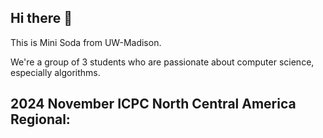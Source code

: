 ## Hi there 👋

This is Mini Soda from UW-Madison.

We're a group of 3 students who are passionate about computer science, especially algorithms.

## 2024 November ICPC North Central America Regional: 
